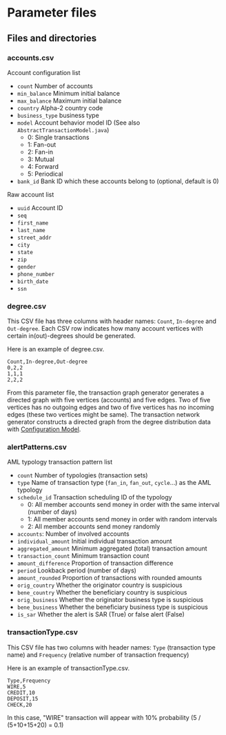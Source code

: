 # Parameter files

## Files and directories


### accounts.csv
Account configuration list
- `count` Number of accounts
- `min_balance` Minimum initial balance
- `max_balance` Maximum initial balance
- `country` Alpha-2 country code
- `business_type` business type
- `model` Account behavior model ID (See also `AbstractTransactionModel.java`)
  - 0: Single transactions
  - 1: Fan-out
  - 2: Fan-in
  - 3: Mutual
  - 4: Forward
  - 5: Periodical
- `bank_id` Bank ID which these accounts belong to (optional, default is 0)


Raw account list
- `uuid` Account ID
- `seq`
- `first_name`
- `last_name`
- `street_addr`
- `city`
- `state`
- `zip`
- `gender`
- `phone_number`
- `birth_date`
- `ssn`



### degree.csv
This CSV file has three columns with header names: `Count`, `In-degree` and `Out-degree`.
Each CSV row indicates how many account vertices with certain in(out)-degrees should be generated.

Here is an example of degree.csv.
```
Count,In-degree,Out-degree
0,2,2
1,1,1
2,2,2
```
From this parameter file, the transaction graph generator generates a directed graph with five vertices (accounts) and five edges.
Two of five vertices has no outgoing edges and two of five vertices has no incoming edges (these two vertices might be same).
The transaction network generator constructs a directed graph from the degree distribution data with
[Configuration Model](https://networkx.github.io/documentation/networkx-1.11/reference/generated/networkx.generators.degree_seq.directed_configuration_model.html).

### alertPatterns.csv
AML typology transaction pattern list
- `count` Number of typologies (transaction sets)
- `type` Name of transaction type (`fan_in`, `fan_out`, `cycle`...) as the AML typology
- `schedule_id` Transaction scheduling ID of the typology
  - 0: All member accounts send money in order with the same interval (number of days)
  - 1: All member accounts send money in order with random intervals
  - 2: All member accounts send money randomly
- `accounts`: Number of involved accounts
- `individual_amount` Initial individual transaction amount
- `aggregated_amount` Minimum aggregated (total) transaction amount
- `transaction_count` Minimum transaction count
- `amount_difference` Proportion of transaction difference
- `period` Lookback period (number of days)
- `amount_rounded` Proportion of transactions with rounded amounts
- `orig_country` Whether the originator country is suspicious
- `bene_country` Whether the beneficiary country is suspicious
- `orig_business` Whether the originator business type is suspicious
- `bene_business` Whether the beneficiary business type is suspicious
- `is_sar` Whether the alert is SAR (True) or false alert (False)


### transactionType.csv
This CSV file has two columns with header names: `Type` (transaction type name) 
and `Frequency` (relative number of transaction frequency)

Here is an example of transactionType.csv.
```
Type,Frequency
WIRE,5
CREDIT,10
DEPOSIT,15
CHECK,20
```
In this case, "WIRE" transaction will appear with 10% probability (5 / (5+10+15+20) = 0.1)